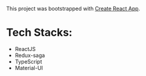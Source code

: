 This project was bootstrapped with [Create React App](https://github.com/facebookincubator/create-react-app).

# Tech Stacks:
- ReactJS
- Redux-saga
- TypeScript
- Material-UI